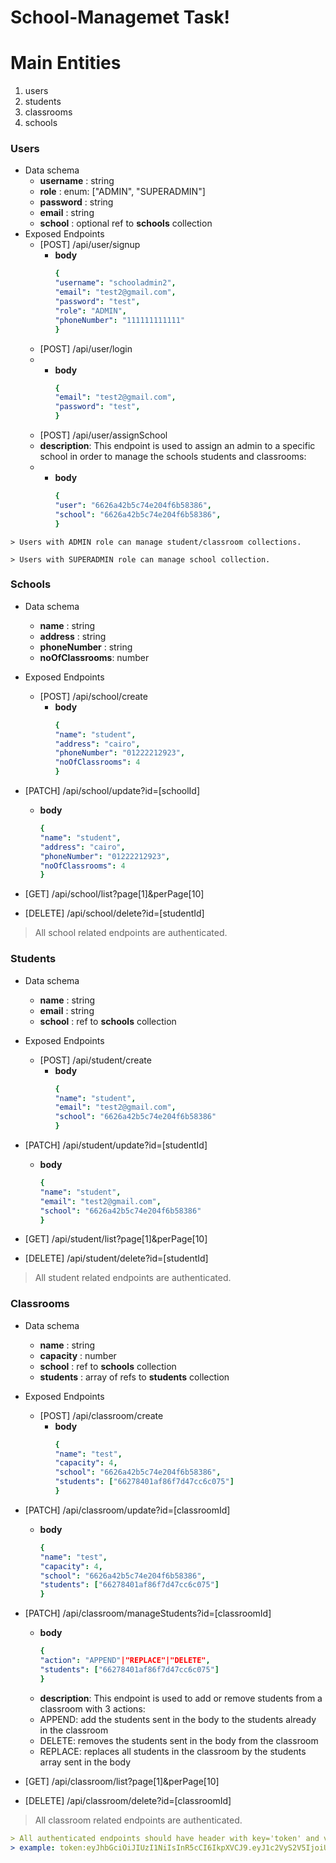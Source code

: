 # School-Managemet Task!

# Main Entities
1. users 
2. students 
3. classrooms
4. schools

### Users
* Data schema
	* **username** : string
	* **role** : enum: ["ADMIN", "SUPERADMIN"]
	* **password** : string
	* **email** : string
	* **school** :  optional ref to **schools** collection
* Exposed Endpoints
  * [POST] /api/user/signup
	  * **body**
		```yaml
		{
		"username": "schooladmin2",
		"email": "test2@gmail.com",
		"password": "test",
		"role": "ADMIN",
		"phoneNumber": "111111111111"
		}
		```
  * [POST] /api/user/login
  * * **body**
		```yaml
		{
		"email": "test2@gmail.com",
		"password": "test",
		}
		```
  * [POST] /api/user/assignSchool
  * **description**:
    This endpoint is used to assign an admin to a specific school in order to manage the schools students and classrooms:
  * * **body**
		```yaml
		{
		"user": "6626a42b5c74e204f6b58386",
		"school": "6626a42b5c74e204f6b58386",
		}
		```

```
> Users with ADMIN role can manage student/classroom collections.

> Users with SUPERADMIN role can manage school collection.
```

### Schools
* Data schema
	* **name** : string
	* **address** : string
	* **phoneNumber** :  string
	* **noOfClassrooms**: number
	
* Exposed Endpoints
  * [POST] /api/school/create
	  * **body**
		```yaml
		{
		"name": "student",
		"address": "cairo",
		"phoneNumber": "01222212923",
		"noOfClassrooms": 4
		}
		```
* [PATCH] /api/school/update?id=[schoolId]
	 * **body**
		```yaml
		{
		"name": "student",
		"address": "cairo",
		"phoneNumber": "01222212923",
		"noOfClassrooms": 4
		}
		```
* [GET] /api/school/list?page[1]&perPage[10]
* [DELETE] /api/school/delete?id=[studentId]
> All school related endpoints are authenticated.

### Students
* Data schema
	* **name** : string
	* **email** : string
	* **school** :  ref to **schools** collection
	
* Exposed Endpoints
  * [POST] /api/student/create
	  * **body**
		```yaml
		{
		"name": "student",
		"email": "test2@gmail.com",
		"school": "6626a42b5c74e204f6b58386"
		}
		```
* [PATCH] /api/student/update?id=[studentId]
	 * **body**
		```yaml
		{
		"name": "student",
		"email": "test2@gmail.com",
		"school": "6626a42b5c74e204f6b58386"
		}
		```
* [GET] /api/student/list?page[1]&perPage[10]
* [DELETE] /api/student/delete?id=[studentId]
> All student related endpoints are authenticated.

### Classrooms
* Data schema
	* **name** : string
	* **capacity** : number
	* **school** :  ref to **schools** collection
	* **students** :  array of refs to **students** collection
	
* Exposed Endpoints
  * [POST] /api/classroom/create
	  * **body**
		```yaml
		{
		"name": "test",
		"capacity": 4,
		"school": "6626a42b5c74e204f6b58386",
		"students": ["66278401af86f7d47cc6c075"]
		}
		```
* [PATCH] /api/classroom/update?id=[classroomId]
	 * **body**
		```yaml
		{
		"name": "test",
		"capacity": 4,
		"school": "6626a42b5c74e204f6b58386",
		"students": ["66278401af86f7d47cc6c075"]
		}
		```
* [PATCH] /api/classroom/manageStudents?id=[classroomId]
	 * **body**
		```yaml
		{
		"action": "APPEND"|"REPLACE"|"DELETE",
		"students": ["66278401af86f7d47cc6c075"]
		}
		```
    * **description**:
    This endpoint is used to add or remove students from a classroom with 3 actions:
    * APPEND: add the students sent in the body to the students already in the classroom
    * DELETE: removes the students sent in the body from the classroom
    * REPLACE: replaces all students in the classroom by the students array sent in the body
    
* [GET] /api/classroom/list?page[1]&perPage[10]
* [DELETE] /api/classroom/delete?id=[classroomId]
> All classroom related endpoints are authenticated.

```yaml
> All authenticated endpoints should have header with key='token' and value=token obtained from login or signup endpoint
> example: token:eyJhbGciOiJIUzI1NiIsInR5cCI6IkpXVCJ9.eyJ1c2VyS2V5IjoiU1VQRVJBRE1JTiIsInVzZXJJZCI6IjY2MjdkOWQ4ZjEzN2M5ODQ5Y2EwMWNlOCIsImlhdCI6MTcxMzg4NzcwNSwiZXhwIjoxODA4NTYwNTA1fQ.MK_V8RnsmSjqmoyP5waTXH9IQ4s7Bu7t1QEXO0Y6rWWW
```